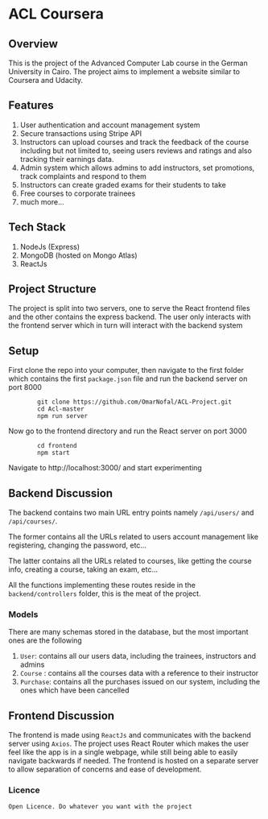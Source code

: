 # ACL Coursera

## Overview
This is the project of the Advanced Computer Lab course in the German University in Cairo. The project aims to implement a website similar to Coursera and Udacity.

## Features
1. User authentication and account management system
2. Secure transactions using Stripe API
3. Instructors can upload courses and track the feedback of the course including but not limited to, seeing users reviews and ratings and also tracking their earnings data.
4. Admin system which allows admins to add instructors, set promotions, track complaints and respond to them
5. Instructors can create graded exams for their students to take
6. Free courses to corporate trainees
7. much more... 

## Tech Stack
1. NodeJs (Express)
2. MongoDB (hosted on Mongo Atlas)
3. ReactJs

## Project Structure
The project is split into two servers, one to serve the React frontend files and the other contains the express backend. The user only interacts with the frontend server which in turn will interact with the backend system


## Setup

First clone the repo into your computer, then navigate to the first folder which contains the first `package.json`  file and run the backend server on port 8000
			
			git clone https://github.com/OmarNofal/ACL-Project.git
			cd Acl-master
			npm run server
Now go to the frontend directory and run the React server on port 3000
	
			cd frontend
			npm start
Navigate to http://localhost:3000/ and start experimenting

## Backend Discussion
The backend contains two main URL entry points namely `/api/users/` and `/api/courses/`.

The former contains all the URLs  related to users account management like registering, changing the password, etc...

The latter contains all the URLs related to courses, like getting the course info,
creating a course, taking an exam, etc...

All the functions implementing these routes reside in the `backend/controllers` folder, this is the meat of the project.

### Models
There are many schemas stored in the database, but the most important ones are the following
1. `User`: contains all our users data, including the trainees, instructors and admins
2. `Course` : contains all the courses data with a reference to their instructor
3. `Purchase`: contains all the purchases issued on our system, including the ones which have been cancelled


## Frontend Discussion
The frontend is made using `ReactJs` and communicates with the backend server using `Axios`. The project uses React Router which makes the user feel like the app is in a single webpage, while still being able to easily navigate backwards if needed.
The frontend is hosted on a separate server to allow separation of concerns and ease of development.



### Licence 
`Open Licence. Do whatever you want with the project`